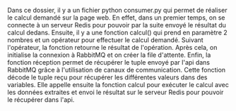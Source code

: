 Dans ce dossier, il y a un fichier python consumer.py qui permet de réaliser le calcul demandé sur la page web. En effet, dans un premier temps, on se connecte à un serveur Redis pour pouvoir par la suite
envoyé le résultat du calcul dedans. Ensuite, il y a une fonction calcul() qui prend en paramètre 2 nombres et un opérateur pour effectuer le calcul demandé. Suivant l'opérateur, la fonction retourne le résultat de l'opération.
Après cela, on initialise la connexion à RabbitMQ et on créer la file d'attente. Enfin, la fonction réception permet de récupérer le tuple envoyé par l'api dans RabbitMQ grâce à l'utilisation de canaux de communication.
Cette fonction décode le tuple reçu pour récupérer les différentes valeurs dans des variables. Elle appelle ensuite la fonction calcul pour exécuter le calcul avec les données extraites et envoi le résultat
sur le serveur Redis pour pouvoir le récupérer dans l'api.
